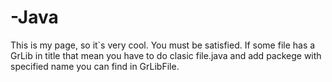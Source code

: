 # -Java
This is my page, so it`s very cool. You must be satisfied.
If some file has a GrLib in title that mean you have to do clasic file.java and add packege with specified name you can find in GrLibFile.
